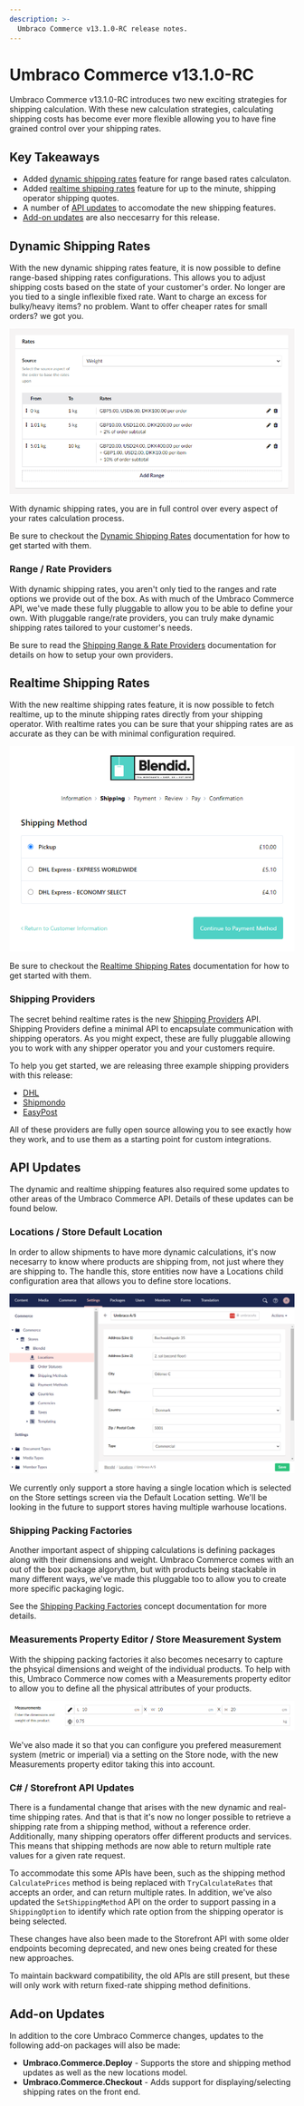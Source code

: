 ```yaml
---
description: >-
  Umbraco Commerce v13.1.0-RC release notes.
---
```


# Umbraco Commerce v13.1.0-RC

Umbraco Commerce v13.1.0-RC introduces two new exciting strategies for shipping calculation. With these new calculation strategies, calculating shipping costs has become ever more flexible allowing you to have fine grained control over your shipping rates.

## Key Takeaways

* Added [dynamic shipping rates](#dynamic-shipping-rates) feature for range based rates calculaton.
* Added [realtime shipping rates](#realtime-shipping-rates) feature for up to the minute, shipping operator shipping quotes.
* A number of [API updates](#api-updates) to accomodate the new shipping features.
* [Add-on updates](#add-on-updates) are also neccesarry for this release.

## Dynamic Shipping Rates

With the new dynamic shipping rates feature, it is now possible to define range-based shipping rates configurations. This allows you to adjust shipping costs based on the state of your customer's order. No longer are you tied to a single inflexible fixed rate. Want to charge an excess for bulky/heavy items? no problem. Want to offer cheaper rates for small orders? we got you.

![Shipping Method Rates](../media/dynamic_rate_shipping_rates.png)

With dynamic shipping rates, you are in full control over every aspect of your rates calculation process.

Be sure to checkout the [Dynamic Shipping Rates](../reference/shipping/dynamic-rate-shipping.md) documentation for how to get started with them.

### Range / Rate Providers

With dynamic shipping rates, you aren't only tied to the ranges and rate options we provide out of the box. As with much of the Umbraco Commerce API, we've made these fully pluggable to allow you to be able to define your own. With pluggable range/rate providers, you can truly make dynamic shipping rates tailored to your customer's needs.

Be sure to read the [Shipping Range & Rate Providers](../key-concepts/shipping-range-and-rate-providers.md) documentation for details on how to setup your own providers.

## Realtime Shipping Rates

With the new realtime shipping rates feature, it is now possible to fetch realtime, up to the minute shipping rates directly from your shipping operator. With realtime rates you can be sure that your shipping rates are as accurate as they can be with minimal configuration required.

![Realtime Rates](../media/realtime_rates.png)

Be sure to checkout the [Realtime Shipping Rates](../reference/shipping/realtime-rate-shipping.md) documentation for how to get started with them.

### Shipping Providers

The secret behind realtime rates is the new [Shipping Providers](../key-concepts/shipping-providers.md) API. Shipping Providers define a minimal API to encapsulate communication with shipping operators. As you might expect, these are fully pluggable allowing you to work with any shipper operator you and your customers require.

To help you get started, we are releasing three example shipping providers with this release:

* [DHL](https://github.com/umbraco/Umbraco.Commerce.ShippingProviders.Dhl)
* [Shipmondo](https://github.com/umbraco/Umbraco.Commerce.ShippingProviders.Shipmondo)
* [EasyPost](https://github.com/umbraco/Umbraco.Commerce.ShippingProviders.EasyPost)

All of these providers are fully open source allowing you to see exactly how they work, and to use them as a starting point for custom integrations.

## API Updates

The dynamic and realtime shipping features also required some updates to other areas of the Umbraco Commerce API. Details of these updates can be found below.

### Locations / Store Default Location

In order to allow shipments to have more dynamic calculations, it's now necesarry to know where products are shipping from, not just where they are shipping to. The handle this, store entities now have a Locations child configuration area that allows you to define store locations.

![Locations](../media/location_edit.png)

We currently only support a store having a single location which is selected on the Store settings screen via the Default Location setting. We'll be looking in the future to support stores having multiple warhouse locations.

### Shipping Packing Factories

Another important aspect of shipping calculations is defining packages along with their dimensions and weight. Umbraco Commerce comes with an out of the box package algorythm, but with products being stackable in many different ways, we've made this pluggable too to allow you to create more specific packaging logic.

See the [Shipping Packing Factories](../key-concepts/shipping-package-factories.md) concept documentation for more details.

### Measurements Property Editor / Store Measurement System

With the shipping packing factories it also becomes necesarry to capture the phsyical dimensions and weight of the individual products. To help with this, Umbraco Commerce now comes with a Measurements property editor to allow you to define all the physical attributes of your products.

![Measurements](../media/measurements.png)

We've also made it so that you can configure you prefered measurement system (metric or imperial) via a setting on the Store node, with the new Measurements property editor taking this into account.

### C# / Storefront API Updates

There is a fundamental change that arises with the new dynamic and real-time shipping rates. And that is that it's now no longer possible to retrieve a shipping rate from a shipping method, without a reference order. Additionally, many shipping operators offer different products and services. This means that shipping methods are now able to return multiple rate values for a given rate request.

To accommodate this some APIs have been, such as the shipping method `CalculatePrices` method is being replaced with `TryCalculateRates` that accepts an order, and can return multiple rates. In addition, we've also updated the `SetShippingMethod` API on the order to support passing in a `ShippingOption` to identify which rate option from the shipping operator is being selected.

These changes have also been made to the Storefront API with some older endpoints becoming deprecated, and new ones being created for these new approaches.

To maintain backward compatibility, the old APIs are still present, but these will only work with return fixed-rate shipping method definitions.

## Add-on Updates

In addition to the core Umbraco Commerce changes, updates to the following add-on packages will also be made:

* **Umbraco.Commerce.Deploy** - Supports the store and shipping method updates as well as the new locations model.
* **Umbraco.Commerce.Checkout** - Adds support for displaying/selecting shipping rates on the front end. 